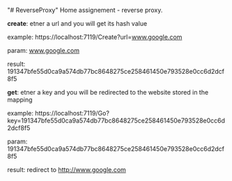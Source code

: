 "# ReverseProxy" 
Home assignement - reverse proxy.


**create**: etner a url and you will get its hash value

example: https://localhost:7119/Create?url=www.google.com

param: www.google.com

result: 191347bfe55d0ca9a574db77bc8648275ce258461450e793528e0cc6d2dcf8f5

**get**: etner a key and you will be redirected to the website stored in the mapping

example: https://localhost:7119/Go?key=191347bfe55d0ca9a574db77bc8648275ce258461450e793528e0cc6d2dcf8f5

param: 191347bfe55d0ca9a574db77bc8648275ce258461450e793528e0cc6d2dcf8f5

result: redirect to http://www.google.com
